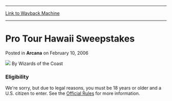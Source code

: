 
---
[Link to Wayback Machine](https://web.archive.org/web/20220118073824/https://magic.wizards.com/en/articles/archive/arcana/pro-tour-hawaii-sweepstakes-2006-02-10)

[_metadata_:author]:- "Wizards of the Coast"
[_metadata_:description]:- "EligibilityWe're sorry, but due to legal reasons, you must be 18 years or older and a U.S. citizen to enter. See the Official Rules for more information."
[_metadata_:generator]:- "Drupal 7 (http://drupal.org)"
[_metadata_:node]:- "597426"
[_metadata_:publish_date]:- "2006-02-10"
[_metadata_:source]:- "div-main-content"
[_metadata_:title]:- "Pro Tour Hawaii Sweepstakes"
[_metadata_:wayback_capture_timestamp]:- "2022-01-18 07:38:24"
[_metadata_:wayback_raw_url]:- "https://web.archive.org/web/20220118073824id_/https://magic.wizards.com/en/articles/archive/arcana/pro-tour-hawaii-sweepstakes-2006-02-10"
[_metadata_:wayback_url]:- "https://magic.wizards.com/en/articles/archive/arcana/pro-tour-hawaii-sweepstakes-2006-02-10"
---


Pro Tour Hawaii Sweepstakes
===========================



 Posted in **Arcana**
 on February 10, 2006 






![](https://media.magic.wizards.com/styles/auth_small/public/images/person/wizards_author.jpg)
By Wizards of the Coast











### Eligibility

We're sorry, but due to legal reasons, you must be 18 years or older and a U.S. citizen to enter. See the [Official Rules](/en/articles/archive/sweepstakes-official-rules-2006-02-13) for more information.







